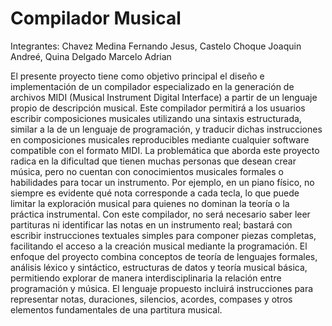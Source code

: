 # Compilador Musical

Integrantes: 
Chavez Medina Fernando Jesus, 
Castelo Choque Joaquin Andreé, 
Quina Delgado Marcelo Adrian


El presente proyecto tiene como objetivo principal el diseño e implementación de un compilador especializado en la generación de archivos MIDI (Musical Instrument Digital Interface) a partir de un lenguaje propio de descripción musical. Este compilador permitirá a los usuarios escribir composiciones musicales utilizando una sintaxis estructurada, similar a la de un lenguaje de programación, y traducir dichas instrucciones en composiciones musicales reproducibles mediante cualquier software compatible con el formato MIDI.
La problemática que aborda este proyecto radica en la dificultad que tienen muchas personas que desean crear música, pero no cuentan con conocimientos musicales formales o habilidades para tocar un instrumento. Por ejemplo, en un piano físico, no siempre es evidente qué nota corresponde a cada tecla, lo que puede limitar la exploración musical para quienes no dominan la teoría o la práctica instrumental. Con este compilador, no será necesario saber leer partituras ni identificar las notas en un instrumento real; bastará con escribir instrucciones textuales simples para componer piezas completas, facilitando el acceso a la creación musical mediante la programación.
El enfoque del proyecto combina conceptos de teoría de lenguajes formales, análisis léxico y sintáctico, estructuras de datos y teoría musical básica, permitiendo explorar de manera interdisciplinaria la relación entre programación y música. El lenguaje propuesto incluirá instrucciones para representar notas, duraciones, silencios, acordes, compases y otros elementos fundamentales de una partitura musical.
